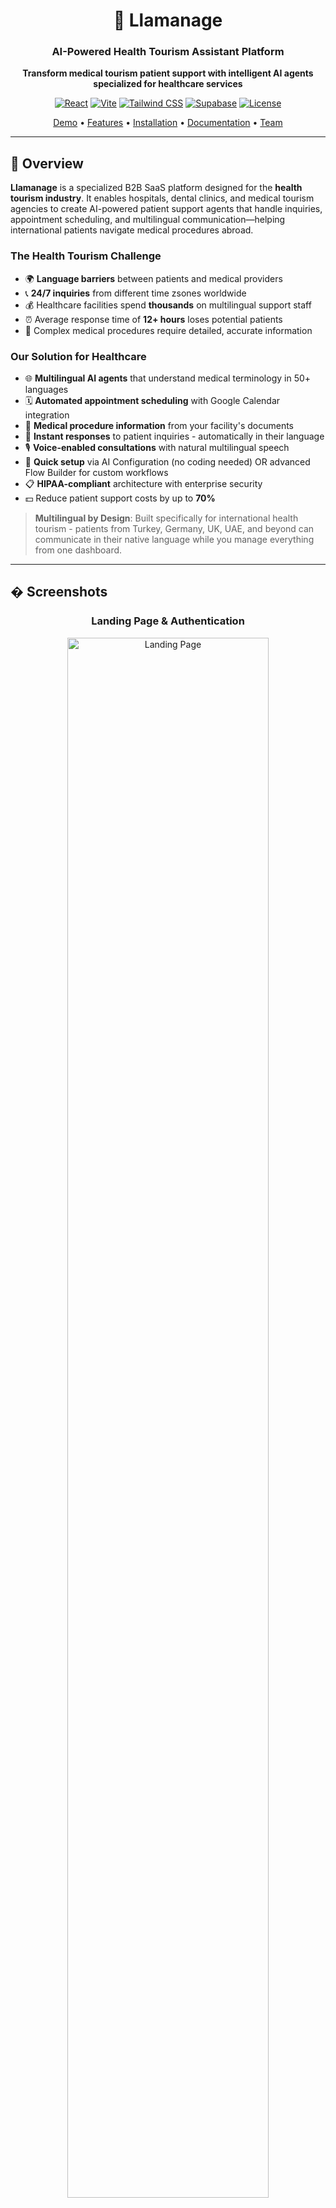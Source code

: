 <div align="center">

# 🦙 Llamanage

### AI-Powered Health Tourism Assistant Platform

**Transform medical tourism patient support with intelligent AI agents specialized for healthcare services**

[![React](https://img.shields.io/badge/React-19.1.1-61dafb?logo=react)](https://reactjs.org/)
[![Vite](https://img.shields.io/badge/Vite-7.1.7-646cff?logo=vite)](https://vitejs.dev/)
[![Tailwind CSS](https://img.shields.io/badge/Tailwind-v4-38bdf8?logo=tailwindcss)](https://tailwindcss.com/)
[![Supabase](https://img.shields.io/badge/Supabase-Backend-3fcf8e?logo=supabase)](https://supabase.com/)
[![License](https://img.shields.io/badge/license-Proprietary-blue.svg)](LICENSE)

[Demo](#-demo) • [Features](#-features) • [Installation](#-installation) • [Documentation](#-documentation) • [Team](#-team)

</div>

---

## 🎯 Overview

**Llamanage** is a specialized B2B SaaS platform designed for the **health tourism industry**. It enables hospitals, dental clinics, and medical tourism agencies to create AI-powered patient support agents that handle inquiries, appointment scheduling, and multilingual communication—helping international patients navigate medical procedures abroad.

### The Health Tourism Challenge
- 🌍 **Language barriers** between patients and medical providers
- 📞 **24/7 inquiries** from different time zsones worldwide
- 💰 Healthcare facilities spend **thousands** on multilingual support staff
- ⏰ Average response time of **12+ hours** loses potential patients
- 🏥 Complex medical procedures require detailed, accurate information

### Our Solution for Healthcare
- 🌐 **Multilingual AI agents** that understand medical terminology in 50+ languages
- 🗓️ **Automated appointment scheduling** with Google Calendar integration
- 🏥 **Medical procedure information** from your facility's documents
- 💬 **Instant responses** to patient inquiries - automatically in their language
- 🎙️ **Voice-enabled consultations** with natural multilingual speech
- 🧠 **Quick setup** via AI Configuration (no coding needed) OR advanced Flow Builder for custom workflows
- 📋 **HIPAA-compliant** architecture with enterprise security
- 💵 Reduce patient support costs by up to **70%**

> **Multilingual by Design**: Built specifically for international health tourism - patients from Turkey, Germany, UK, UAE, and beyond can communicate in their native language while you manage everything from one dashboard.

---

## � Screenshots

<div align="center">

### Landing Page & Authentication
<img src="./docs/screenshots/landing-page.png" width="80%" alt="Landing Page" />

### Dashboard Overview
<img src="./docs/screenshots/dashboard-overview.png" width="80%" alt="Dashboard Overview" />

### Visual Flow Builder (Zero-Code)
<img src="./docs/screenshots/flow-builder.png" width="80%" alt="Flow Builder" />

### AI Configuration Dashboard
<img src="./docs/screenshots/ai-configuration.png" width="80%" alt="AI Configuration" />

### File Upload & Management
<img src="./docs/screenshots/file-upload.png" width="80%" alt="File Upload" />

### Google Calendar Integration
<img src="./docs/screenshots/google-calendar.png" width="80%" alt="Google Calendar Integration" />

</div>

---

##  Table of Contents

<details>
<summary>Click to expand</summary>

- [Overview](#-overview)
- [Screenshots](#-screenshots)
- [Features](#-features)
- [Use Cases](#-use-cases)
- [Tech Stack](#-tech-stack)
- [Installation](#-installation)
- [Usage Guide](#-usage-guide)
- [Project Structure](#-project-structure)
- [Documentation](#-documentation)
- [Team](#-team)
- [Contributing](#-contributing)
- [License](#-license)

</details>

---

## ✨ Features

### 🎨 Visual Flow Builder for Healthcare Conversations (Optional)
Build **medical consultation flows** with zero code using our drag-and-drop editor powered by React Flow.

> **Note**: The Flow Builder is completely optional! Clinics can skip this and simply use the **AI Configuration** tab to customize their agent's personality, voice, and behavior. The AI will intelligently handle patient conversations based on your uploaded documents and configuration settings.

**7 Node Types for Healthcare Workflows:**
- 🚀 **Start Node** - Patient conversation entry point
- 💬 **Message Node** - Send medical information and greetings
- ❓ **Question Node** - Collect patient details (symptoms, preferences, dates)
- 🔀 **Condition Node** - Branch based on medical procedures or patient needs
- ⚡ **Action Node** - Schedule appointments, send confirmations, create tickets
- 🤖 **AI Response Node** - Answer medical tourism questions intelligently
- 🏁 **End Node** - Complete patient interaction

### 🏥 Medical Document Intelligence
- **Upload medical procedures** (PDF, DOCX, TXT, CSV, MD)
- Store **facility information**, pricing, surgeon bios
- **Treatment descriptions** and recovery timelines
- **Vector embeddings** for smart medical content search (384 dimensions)
- Semantic search across your healthcare documents

### 💬 Multilingual Real-Time Patient Chat
- **WebSocket subscriptions** for instant patient responses
- **Persistent conversation history** for follow-ups
- Typing indicators for natural interaction
- **Context-aware medical responses**
- **Multilingual support for 50+ languages** - Essential for international health tourism patients
- Automatic language detection and response in patient's preferred language
- Medical terminology translation across languages

### 🗓️ Medical Appointment Scheduling
- **Google Calendar integration** (OAuth implemented)
- Check doctor/surgeon availability
- **Automated booking confirmations**
- Time zone handling for international patients
- Email reminders and follow-ups

### 🎙️ Voice-Enabled AI Consultations
- **Real-time voice calls** with AI assistant using Daily.co
- **Natural text-to-speech** powered by ElevenLabs (11 voices)
- **Live call transcription** for record-keeping
- **Multilingual voice support** (50+ languages)
- **Auto-generated call rooms** - Backend creates unique Daily.co URLs via API (`llamanage.daily.co/[room-id]`)
- **Embeddable on your website** - Add voice consultation widget with simple HTML code
- Automated call routing and after-hours handling
- WebRTC technology for crystal-clear audio quality

### 🧠 AI Configuration Dashboard (Quick Setup Alternative)
**No coding or flow building required!** Clinics can get started in minutes by simply:
- **Customize AI personality** (Professional Medical, Warm & Empathetic, Friendly & Casual, etc.)
- **System prompt editor** - Define AI behavior for your specific facility
- **Voice selection** - Choose from 11 ElevenLabs voices (Sarah, Laura, Charlie, etc.)
- **Temperature control** - Adjust AI creativity (0.0-1.0)
- **Language settings** - Set primary language for international patients (English, Spanish, French, German, Turkish, Arabic, Portuguese, Russian, Italian, Chinese, Japanese, etc.)
- **Response style** - Concise, Balanced, or Detailed
- **Max tokens configuration** - Control response length
- **Toggle AI features** - Enable/disable RAG and AI tools
- All settings persist to database per user
- **Embeddable widgets** - Get HTML code to embed chat widget on your website
- **Voice call links** - Auto-generated Daily.co URLs (`llamanage.daily.co/[room-id]`) for voice consultations

> **Perfect for health tourism**: Set your facility's primary language to match your patient demographic (e.g., Turkish clinics can set Turkish as primary, but AI responds in patient's language automatically)

### 🔐 HIPAA-Compliant Security
- **JWT authentication** with automatic refresh
- **Google OAuth** for secure access
- **Row Level Security (RLS)** protecting patient data
- httpOnly cookies (XSS protection)
- **Private file storage** per healthcare facility
- Environment-based secrets management

### 🔗 Healthcare Integrations
- ✅ **Google Calendar** (Schedule consultations)
- 🚧 **Slack** (Team notifications)
- 🚧 **Discord** (Community support)
- 🚧 **Gmail** (Patient communications)
- 🚧 **Notion** (Documentation)
- 🚧 **Calendly** (Appointment booking)

### 📊 Healthcare Facility Dashboard
**7 Management Sections:**
1. **Overview** - Patient inquiry stats and quick actions
2. **Flow Builder** - Design medical conversation flows
3. **Files** - Medical documents and procedure info
4. **Chat** - Patient interaction interface
5. **Voice Calls** - Real-time voice consultation management
6. **AI Configuration** - Customize AI personality, voice, and behavior
7. **Integrations** - Calendar and communication tools
8. **Settings** - Facility profile and preferences

### 🎨 Healthcare-Focused UI/UX
- **Medical-grade dark theme** with calming colors (#2D2D2D, #75FDA8, #27705D)
- **Fully responsive** for desktop and mobile use
- Smooth animations for professional feel
- **Tailwind CSS v4** with custom healthcare palette
- Accessible design for diverse patient demographics

---

## 🏥 Use Cases

### International Dental Clinics
- Answer patient questions about **dental implants**, veneers, root canals
- Provide **pricing in multiple currencies**
- Schedule consultations across **time zones**
- Send pre-appointment instructions in patient's language

### Cosmetic Surgery Centers
- Explain procedures (rhinoplasty, liposuction, facelifts)
- Share **before/after galleries** and surgeon credentials
- Handle post-op follow-up questions
- Coordinate **travel and accommodation** for international patients

### Fertility Clinics
- Answer sensitive IVF and fertility treatment questions
- Provide **detailed treatment timelines**
- Schedule consultations with specialists
- Offer multilingual support for global patients

### Medical Tourism Agencies
- Compare **multiple hospitals** and procedures
- Provide **package deals** (surgery + hotel + transport)
- Handle visa and travel documentation questions
- 24/7 support for patients during their medical journey

---

## 🛠️ Tech Stack

### Frontend
| Technology | Version | Purpose |
|------------|---------|---------|
| **React** | 19.1.1 | Modern UI library with latest features |
| **Vite** | 7.1.7 | Lightning-fast build tool and dev server |
| **Tailwind CSS** | v4 | Utility-first CSS with `@tailwindcss/vite` |
| **React Router** | 7.9.4 | Client-side routing and navigation |
| **React Flow** | 11.11.4 | Visual node-based flow editor |
| **React Icons** | 5.5.0 | Icon library |

### Backend & Database
| Technology | Purpose |
|------------|---------|
| **Supabase** | Complete backend-as-a-service platform |
| **PostgreSQL** | Primary relational database (15+) |
| **pgvector** | Vector similarity search (384 dimensions) |
| **Supabase Auth** | JWT authentication + OAuth providers |
| **Supabase Storage** | S3-compatible object storage |
| **Supabase Realtime** | WebSocket subscriptions |
| **Supabase Edge Functions** | Serverless functions for AI processing |

### AI & Voice Services
| Technology | Purpose |
|------------|---------|
| **OpenRouter** | LLM API access (Llama 3.3-70B) |
| **HuggingFace** | Text embeddings (sentence-transformers/all-MiniLM-L6-v2) + tts/stt (parler-tts) |
| **Daily.co** | WebRTC voice/video calls with transcription |


### Document Processing
| Technology | Purpose |
|------------|---------|
| **pdfjs-dist** | PDF text extraction |
| **mammoth** | DOCX document processing |
| **Custom parsers** | CSV, TXT, MD, JSON support |

### Development Tools
- **ESLint** - Code quality and consistency
- **Git** - Version control
- **npm** - Package management
- **VS Code** - Recommended IDE

### Healthcare-Specific Features
- **Multilingual support** (Architecture ready for 50+ languages)
- **HIPAA-compliant architecture** (RLS, encryption, audit logs)
- **Medical terminology** support in AI responses
- **Appointment scheduling** with timezone handling
- **Secure file storage** for medical documents

---

## 🚀 Installation

### System Requirements
- **Node.js**: Version 18.0.0 or higher
- **npm**: Version 9.0.0 or higher
- **Git**: Latest version
- **Operating System**: Windows 10+, macOS 10.15+, or Linux

### Quick Start

```bash
# 1. Clone the repository
git clone https://github.com/Convgen/LLamanage-METALLAMAHACKATHON.git
cd llamanage

# 2. Install dependencies
npm install

# 3. Set up environment variables
cp .env.example .env
# Edit .env with your Supabase credentials

# 4. Start development server
npm run dev
```

Visit `http://localhost:5173` to see the application!

### Detailed Setup

For complete setup instructions including Supabase configuration, see:
- **[SUPABASE_SETUP.md](./SUPABASE_SETUP.md)** - Complete backend setup
- **[JUDGE_QUICKSTART.md](./JUDGE_QUICKSTART.md)** - 5-minute quick start guide

---

## 📘 Usage Guide

### For Healthcare Facilities

#### 1. Create Your Facility Account
1. Visit the landing page
2. Click "Get Started"
3. Enter facility details (email, password, facility name)
4. Access your healthcare dashboard

#### 2. Upload Medical Documents
1. Go to **Files** tab
2. Upload your procedure descriptions, pricing lists, surgeon bios
3. Supported formats: PDF, DOCX, TXT, CSV, MD
4. Documents are automatically processed for AI training

#### 3. Configure Your AI Agent (Quick Setup - Recommended)
1. Go to **AI Configuration** tab (brain icon 🧠)
2. **Customize personality**:
   - Choose "Professional Medical" for formal clinics
   - Choose "Warm & Empathetic" for fertility/cosmetic surgery clinics
   - Or select Custom and define your own
3. **Set system prompt**: 
   - Example: "You are a dental clinic assistant specializing in implants and cosmetic dentistry for international patients"
4. **Select voice** (for phone calls):
   - Choose from 11 ElevenLabs voices
   - Example: "Sarah" for professional female voice
5. **Set primary language**:
   - Select your clinic's main language (English, Spanish, Turkish, Arabic, etc.)
   - AI will auto-detect patient language and respond appropriately
6. **Adjust settings**:
   - Temperature: 0.7 for balanced responses (lower = more focused, higher = more creative)
   - Max tokens: 500 for standard responses
   - Enable RAG: ✅ (searches your uploaded documents)
   - Enable AI Tools: ✅ (allows calendar booking, ticket creation)
7. Click **Save Changes**

> **That's it!** Your AI agent is ready. No coding or flow building required.

#### 4. (Optional) Design Patient Conversation Flows
**For advanced users who want custom conversation logic:**
1. Go to **Flow Builder** tab
2. Create flows for common inquiries:
   - "Dental Implant Consultation"
   - "Pricing Information Request"
   - "Appointment Booking"
3. Use 7 node types to build logic
4. Save flows - they auto-sync to database

> **Note**: Most clinics don't need this. AI Configuration handles most use cases automatically.

#### 5. Connect Google Calendar
1. Go to **Integrations** tab
2. Click "Connect" on Google Calendar
3. Authorize access
4. AI can now schedule patient appointments automatically

#### 6. Test Your AI Agent
1. Go to **Chat** tab
2. Ask questions as a patient would:
   - "How much do dental implants cost?"
   - "Can I schedule a consultation?"
   - "What's the recovery time?"
   - Try in different languages: "¿Cuánto cuesta un implante dental?" (Spanish)
3. Review responses and refine AI Configuration if needed

### For International Patients

Patients interact with your AI agent through:
- **Embeddable chat widget** on your website
- **Direct link** to chat interface
- **WhatsApp/SMS integration** (coming soon)

---

## 📁 Project Structure

```
llamanage/
├── src/
│   ├── components/              # React components
│   │   ├── ChatInterface.jsx    # Patient chat UI
│   │   ├── DashboardOverview.jsx
│   │   ├── FilesManager.jsx     # Medical document uploads
│   │   ├── FlowBuilder.jsx      # Visual flow editor
│   │   ├── IntegrationsManager.jsx
│   │   └── SettingsPanel.jsx
│   │   └── AIConfiguration.jsx 
│   ├── pages/                   # Route pages
│   │   ├── Dashboard.jsx        # Main facility dashboard
│   │   ├── LandingPage.jsx      # Public landing page
│   │   ├── SignIn.jsx
│   │   └── SignUp.jsx
│   ├── utils/                   # Utility functions
│   │   ├── supabaseClient.js    # Supabase helpers
│   │   ├── documentProcessor.js # PDF/DOCX extraction
│   │   └── googleCalendar.js    # Calendar API
│   ├── assets/                  # Images and static files
│   ├── App.jsx                  # Main app component
│   ├── main.jsx                 # App entry point
│   └── index.css                # Global styles + Tailwind
├── supabase/                    # Backend configuration
│   ├── functions/               # Edge Functions
│   └── migrations/              # Database migrations
├── public/                      # Public assets
├── docs/                        # Documentation
│   └── screenshots/             # UI screenshots
├── extra_files/                 # Additional documentation
├── .env.example                 # Environment template
├── vite.config.js               # Vite configuration
├── package.json                 # Dependencies
├── SUPABASE_SETUP.md            # Backend setup guide
└── README.md                    # This file
```

---

## 📖 Documentation

### Getting Started
- **[SUPABASE_SETUP.md](./SUPABASE_SETUP.md)** - Complete Supabase backend setup
- **[JUDGE_QUICKSTART.md](./JUDGE_QUICKSTART.md)** - 5-minute quick start
- **[QUICK_REFERENCE.md](./QUICK_REFERENCE.md)** - API quick reference


---

## 👥 Team

**Llamanage** is built by a dedicated team specializing in healthcare technology:

### Core Team

#### 🎨 **Abdelrahman Elmorsi** - Fullstack Developer & Project Lead
- React 19 architecture and implementation
- Visual Flow Builder with React Flow (7 node types)
- Responsive healthcare UI with Tailwind CSS v4
- Project coordination and timeline management

**Key Contributions**: Flow Builder, Landing Page, Dashboard routing

#### 🤖 **Nabil** - AI & Backend Engineer
- Medical AI conversation logic
- Document processing for healthcare files
- Supabase client utilities
- Real-time chat backend
**Key Contributions**: Database design, Auth system, Security

#### 🧠 **Yasir** - AI & Backend Engineer
- Supabase backend architecture
- Database schema with HIPAA-compliant RLS policies
- JWT authentication + Google OAuth
- Vector search setup (pgvector)

**Key Contributions**: AI logic, Document processor, API integration

#### 🎨 **Abdullah Mazloum** - UI/UX Designer
- Healthcare brand identity
- Medical-focused color palette (#2D2D2D, #75FDA8, #27705D)
- User flows for patient interactions
- Accessible design for diverse demographics

**Key Contributions**: Design system, Brand colors, UX flows

---

## 📄 License

Proprietary - All rights reserved © 2025 Certifi Team

---

## 📞 Support

- 📧 **Email**: abdelrahman.elmorsi.20@gmail.com
- 📚 **Documentation**: [SUPABASE_SETUP.md](./SUPABASE_SETUP.md)
- 🐛 **Bug Reports**: [Open an issue](https://github.com/Convgen/LLamanage-METALLAMAHACKATHON/issues)
- 💡 **Feature Requests**: [Submit your ideas](https://github.com/Convgen/LLamanage-METALLAMAHACKATHON/discussions)

---

## 🙏 Acknowledgments

- **React Team** - For React 19
- **Vite Team** - For blazing-fast builds
- **Tailwind Labs** - For Tailwind CSS v4
- **Supabase Team** - For the amazing backend platform
- **React Flow Team** - For the visual node editor
- **Healthcare Community** - For feedback and insights

---

<div align="center">

**🦙 Llamanage** - Making healthcare accessible to international patients

Built with ❤️ for the health tourism industry by the Certifi team

[![GitHub stars](https://img.shields.io/github/stars/Convgen/LLamanage-METALLAMAHACKATHON?style=social)](https://github.com/Convgen/LLamanage-METALLAMAHACKATHON)

</div>
